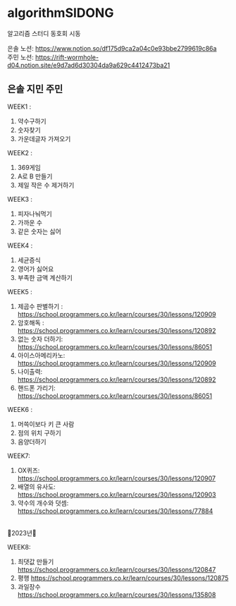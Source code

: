 # algorithmSIDONG
알고리즘 스터디 동호회 시동

은솔 노션: https://www.notion.so/df175d9ca2a04c0e93bbe2799619c86a
<br>
주민 노션: https://rift-wormhole-d04.notion.site/e9d7ad6d30304da9a629c4412473ba21

## 은솔 지민 주민
WEEK1 :
  1. 약수구하기
  2. 숫자찾기
  3. 가운데글자 가져오기
  
WEEK2 :
1. 369게임
2. A로 B 만들기
3. 제일 작은 수 제거하기

WEEK3 :
1. 피자나눠먹기
2. 가까운 수
3. 같은 숫자는 싫어

WEEK4 :
1. 세균증식
2. 영어가 싫어요
3. 부족한 금액 계산하기

WEEK5 :
1. 제곱수 판별하기 :  https://school.programmers.co.kr/learn/courses/30/lessons/120909
2. 암호해독       : https://school.programmers.co.kr/learn/courses/30/lessons/120892
3. 없는 숫자 더하기: https://school.programmers.co.kr/learn/courses/30/lessons/86051
4. 아이스아메리카노: https://school.programmers.co.kr/learn/courses/30/lessons/120909
5. 나이출력:    https://school.programmers.co.kr/learn/courses/30/lessons/120892
6. 핸드폰 가리기: https://school.programmers.co.kr/learn/courses/30/lessons/86051

WEEK6 :
1. 머쓱이보다 키 큰 사람
2. 점의 위치 구하기
3. 음양더하기

WEEK7:
1. OX퀴즈: https://school.programmers.co.kr/learn/courses/30/lessons/120907
2. 배열의 유사도: https://school.programmers.co.kr/learn/courses/30/lessons/120903
3. 약수의 개수와 덧셈: https://school.programmers.co.kr/learn/courses/30/lessons/77884

<br>
🎊2023년🎊
<br>

WEEK8:
1. 최댓값 만들기 https://school.programmers.co.kr/learn/courses/30/lessons/120847
2. 평행 https://school.programmers.co.kr/learn/courses/30/lessons/120875
3. 과일장수 https://school.programmers.co.kr/learn/courses/30/lessons/135808
